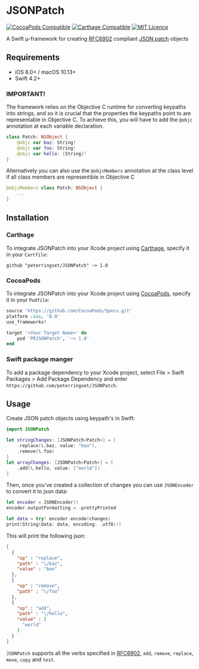 # JSONPatch
[![CocoaPods Compatible](https://img.shields.io/cocoapods/v/PRJSONPatch.svg)](https://img.shields.io/cocoapods/v/PRJSONPatch.svg)
[![Carthage Compatible](https://img.shields.io/badge/Carthage-compatible-4BC51D.svg?style=flat)](https://github.com/Carthage/Carthage)
[![MIT Licence](https://badges.frapsoft.com/os/mit/mit.svg?v=103)](https://opensource.org/licenses/mit-license.php)

A Swift μ-framework for creating [RFC6902](https://tools.ietf.org/html/rfc6902) compliant [JSON patch](http://jsonpatch.com) objects

## Requirements

- iOS 8.0+ / macOS 10.13+
- Swift 4.2+

### IMPORTANT!

The framework relies on the Objective C runtime for converting keypaths into strings, and so it is crucial that the properties the keypaths point to are representable in Objective C. To achieve this, you will have to add the `@objc` annotation at each variable declaration.

```swift
class Patch: NSObject {
    @objc var baz: String!
    @objc var foo: String!
    @objc var hello: [String]!
}
```

Alternatively you can also use the `@objcMembers` annotation at the class level if all class members are representible in Objective C

```swift
@objcMembers class Patch: NSObject {
	...
}
```

## Installation
### Carthage

To integrate JSONPatch into your Xcode project using [Carthage](https://github.com/Carthage/Carthage), specify it in your `Cartfile`:

```ogdl
github "peterringset/JSONPatch" ~> 1.0
```

### CocoaPods

To integrate JSONPatch into your Xcode project using [CocoaPods](https://cocoapods.org), specify it in your `Podfile`:

```ruby
source 'https://github.com/CocoaPods/Specs.git'
platform :ios, '8.0'
use_frameworks!

target '<Your Target Name>' do
    pod 'PRJSONPatch', '~> 1.0'
end
```

### Swift package manger
To add a package dependency to your Xcode project, select File > Swift Packages > Add Package Dependency and enter `https://github.com/peterringset/JSONPatch`. 

## Usage

Create JSON patch objects using keypath's in Swift:

```swift
import JSONPatch

let stringChanges: [JSONPatch<Patch>] = [
    .replace(\.baz, value: "boo"),
    .remove(\.foo)
]
let arrayChanges: [JSONPatch<Patch>] = [
    .add(\.hello, value: ["world"])
]
```

Then, once you've created a collection of changes you can use `JSONEncoder` to convert it to json data:

```swift
let encoder = JSONEncoder()
encoder.outputFormatting = .prettyPrinted

let data = try! encoder.encode(changes)
print(String(data: data, encoding: .utf8)!)
```

This will print the following json:

```json
[
  {
    "op" : "replace",
    "path" : "\/baz",
    "value" : "boo"
  },
  {
    "op" : "remove",
    "path" : "\/foo"
  },
  {
    "op" : "add",
    "path" : "\/hello",
    "value" : [
      "world"
    ]
  }
]
```

`JSONPatch` supports all the verbs specified in [RFC6902](https://tools.ietf.org/html/rfc6902), `add`, `remove`, `replace`, `move`, `copy` and `test`.
